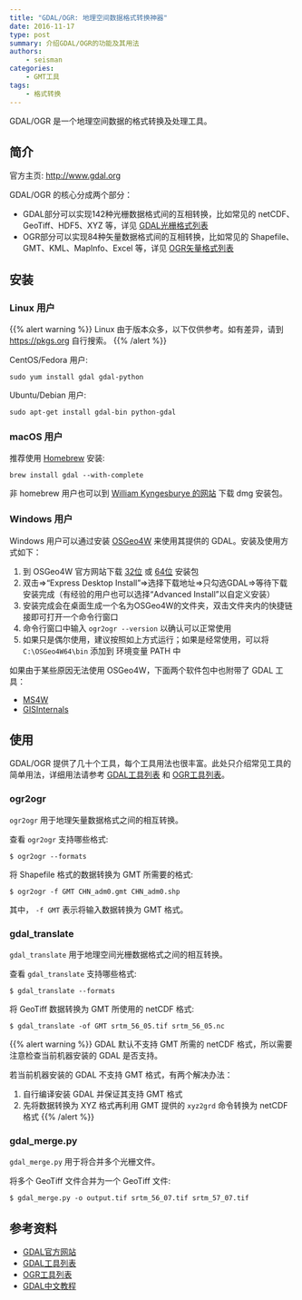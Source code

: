 ```yaml
---
title: "GDAL/OGR: 地理空间数据格式转换神器"
date: 2016-11-17
type: post
summary: 介绍GDAL/OGR的功能及其用法
authors:
    - seisman
categories:
    - GMT工具
tags:
    - 格式转换
---
```


GDAL/OGR 是一个地理空间数据的格式转换及处理工具。

## 简介

官方主页: http://www.gdal.org

GDAL/OGR 的核心分成两个部分：

- GDAL部分可以实现142种光栅数据格式间的互相转换，比如常见的 netCDF、GeoTiff、HDF5、XYZ 等，详见 [GDAL光栅格式列表](http://www.gdal.org/formats_list.html)
- OGR部分可以实现84种矢量数据格式间的互相转换，比如常见的 Shapefile、GMT、KML、MapInfo、Excel 等，详见 [OGR矢量格式列表](http://www.gdal.org/ogr_formats.html)

## 安装

### Linux 用户

{{% alert warning %}}
Linux 由于版本众多，以下仅供参考。如有差异，请到 https://pkgs.org 自行搜索。
{{% /alert %}}

CentOS/Fedora 用户:

    sudo yum install gdal gdal-python

Ubuntu/Debian 用户:

    sudo apt-get install gdal-bin python-gdal

### macOS 用户

推荐使用 [Homebrew](http://brew.sh/) 安装:

    brew install gdal --with-complete

非 homebrew 用户也可以到 [William Kyngesburye 的网站](http://www.kyngchaos.com/software/frameworks) 下载 dmg 安装包。

### Windows 用户

Windows 用户可以通过安装 [OSGeo4W](https://trac.osgeo.org/osgeo4w/) 来使用其提供的 GDAL。安装及使用方式如下：

1. 到 OSGeo4W 官方网站下载 [32位](http://download.osgeo.org/osgeo4w/osgeo4w-setup-x86.exe) 或 [64位](http://download.osgeo.org/osgeo4w/osgeo4w-setup-x86_64.exe) 安装包
2. 双击=>“Express Desktop Install”=>选择下载地址=>只勾选GDAL=>等待下载安装完成（有经验的用户也可以选择“Advanced Install”以自定义安装）
3. 安装完成会在桌面生成一个名为OSGeo4W的文件夹，双击文件夹内的快捷链接即可打开一个命令行窗口
4. 命令行窗口中输入 `ogr2ogr --version` 以确认可以正常使用
5. 如果只是偶尔使用，建议按照如上方式运行；如果是经常使用，可以将 `C:\OSGeo4W64\bin` 添加到 环境变量 PATH 中

如果由于某些原因无法使用 OSGeo4W，下面两个软件包中也附带了 GDAL 工具：

- [MS4W](http://www.ms4w.com/)
- [GISInternals](http://www.gisinternals.com/)

## 使用

GDAL/OGR 提供了几十个工具，每个工具用法也很丰富。此处只介绍常见工具的简单用法，详细用法请参考 [GDAL工具列表](http://www.gdal.org/gdal_utilities.html) 和 [OGR工具列表](http://www.gdal.org/ogr_utilities.html)。

### ogr2ogr

`ogr2ogr` 用于地理矢量数据格式之间的相互转换。

查看 `ogr2ogr` 支持哪些格式:

    $ ogr2ogr --formats

将 Shapefile 格式的数据转换为 GMT 所需要的格式:

    $ ogr2ogr -f GMT CHN_adm0.gmt CHN_adm0.shp

其中， `-f GMT` 表示将输入数据转换为 GMT 格式。

### gdal_translate

`gdal_translate` 用于地理空间光栅数据格式之间的相互转换。

查看 `gdal_translate` 支持哪些格式:

    $ gdal_translate --formats


将 GeoTiff 数据转换为 GMT 所使用的 netCDF 格式:

    $ gdal_translate -of GMT srtm_56_05.tif srtm_56_05.nc

{{% alert warning %}}
GDAL 默认不支持 GMT 所需的 netCDF 格式，所以需要注意检查当前机器安装的 GDAL 是否支持。

若当前机器安装的 GDAL 不支持 GMT 格式，有两个解决办法：

1. 自行编译安装 GDAL 并保证其支持 GMT 格式
2. 先将数据转换为 XYZ 格式再利用 GMT 提供的 `xyz2grd` 命令转换为 netCDF 格式
{{% /alert %}}

### gdal_merge.py

`gdal_merge.py` 用于将合并多个光栅文件。

将多个 GeoTiff 文件合并为一个 GeoTiff 文件:

    $ gdal_merge.py -o output.tif srtm_56_07.tif srtm_57_07.tif

## 参考资料

- [GDAL官方网站](http://www.gdal.org/)
- [GDAL工具列表](http://www.gdal.org/gdal_utilities.html)
- [OGR工具列表](http://www.gdal.org/ogr_utilities.html)
- [GDAL中文教程](http://headfirst-gdal.readthedocs.io/en/latest/index.html)

